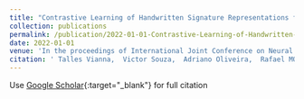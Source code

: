 ```yaml
---
title: "Contrastive Learning of Handwritten Signature Representations for Writer-Independent Verification"
collection: publications
permalink: /publication/2022-01-01-Contrastive-Learning-of-Handwritten-Signature-Representations-for-Writer-Independent-Verification
date: 2022-01-01
venue: 'In the proceedings of International Joint Conference on Neural Networks (IJCNN)'
citation: ' Talles Vianna,  Victor Souza,  Adriano Oliveira,  Rafael MO,  Robert Sabourin, &quot;Contrastive Learning of Handwritten Signature Representations for Writer-Independent Verification.&quot; In the proceedings of International Joint Conference on Neural Networks (IJCNN), 2022.'
---
```

Use [Google Scholar](https://scholar.google.com/scholar?q=Contrastive+Learning+of+Handwritten+Signature+Representations+for+Writer+Independent+Verification){:target="_blank"} for full citation